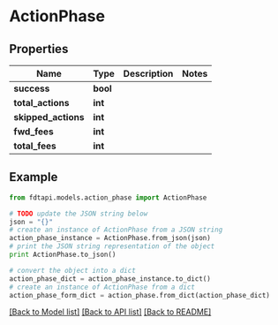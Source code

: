 # ActionPhase


## Properties
Name | Type | Description | Notes
------------ | ------------- | ------------- | -------------
**success** | **bool** |  | 
**total_actions** | **int** |  | 
**skipped_actions** | **int** |  | 
**fwd_fees** | **int** |  | 
**total_fees** | **int** |  | 

## Example

```python
from fdtapi.models.action_phase import ActionPhase

# TODO update the JSON string below
json = "{}"
# create an instance of ActionPhase from a JSON string
action_phase_instance = ActionPhase.from_json(json)
# print the JSON string representation of the object
print ActionPhase.to_json()

# convert the object into a dict
action_phase_dict = action_phase_instance.to_dict()
# create an instance of ActionPhase from a dict
action_phase_form_dict = action_phase.from_dict(action_phase_dict)
```
[[Back to Model list]](../README.md#documentation-for-models) [[Back to API list]](../README.md#documentation-for-api-endpoints) [[Back to README]](../README.md)


